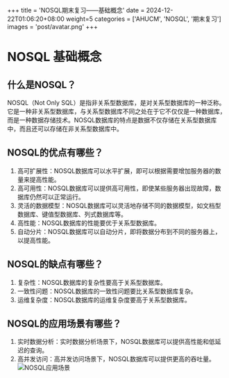 +++
title = 'NOSQL期末复习——基础概念'
date = 2024-12-22T01:06:20+08:00
weight=5
categories = ['AHUCM', 'NOSQL', '期末复习']
images = 'post/avatar.png'
+++
# NOSQL 基础概念
## 什么是NOSQL？
NOSQL（Not Only SQL）是指非关系型数据库，是对关系型数据库的一种泛称。它是一种非关系型数据库，与关系型数据库不同之处在于它不仅仅是一种数据库，而是一种数据存储技术。NOSQL数据库的特点是数据不仅存储在关系型数据库中，而且还可以存储在非关系型数据库中。

## NOSQL的优点有哪些？
1. 高可扩展性：NOSQL数据库可以水平扩展，即可以根据需要增加服务器的数量来提高性能。
2. 高可用性：NOSQL数据库可以提供高可用性，即使某些服务器出现故障，数据库仍然可以正常运行。
3. 灵活的数据模型：NOSQL数据库可以灵活地存储不同的数据模型，如文档型数据库、键值型数据库、列式数据库等。
4. 高性能：NOSQL数据库的性能要优于关系型数据库。
5. 自动分片：NOSQL数据库可以自动分片，即将数据分布到不同的服务器上，以提高性能。

## NOSQL的缺点有哪些？
1. 复杂性：NOSQL数据库的复杂性要高于关系型数据库。
2. 一致性问题：NOSQL数据库的一致性问题要比关系型数据库复杂。
3. 运维复杂度：NOSQL数据库的运维复杂度要高于关系型数据库。

## NOSQL的应用场景有哪些？
1. 实时数据分析：实时数据分析场景下，NOSQL数据库可以提供高性能和低延迟的查询。
2. 高并发访问：高并发访问场景下，NOSQL数据库可以提供更高的吞吐量。
![NOSQL应用场景]()